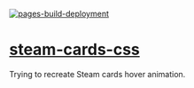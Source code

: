 [![pages-build-deployment](https://github.com/dudushy/steam-cards-css/actions/workflows/pages/pages-build-deployment/badge.svg?branch=main)](https://github.com/dudushy/steam-cards-css/actions/workflows/pages/pages-build-deployment)

# [steam-cards-css](https://dudushy.github.io/steam-cards-css/)
Trying to recreate Steam cards hover animation.
